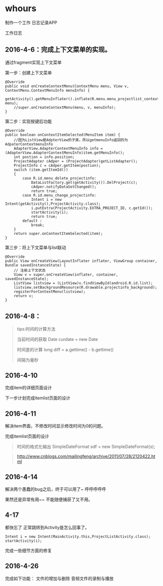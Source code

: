 # whours

制作一个工作 日志记录APP

工作日志

## 2016-4-6：完成上下文菜单的实现。

通过fragment实现上下文菜单

第一步：创建上下文菜单

    @Override
    public void onCreateContextMenu(ContextMenu menu, View v, ContextMenu.ContextMenuInfo menuInfo) {
        getActivity().getMenuInflater().inflate(R.menu.menu_projectlist_context, menu);
        //super.onCreateContextMenu(menu, v, menuInfo);
    }

第二步：实现按键后功能

    @Override
    public boolean onContextItemSelected(MenuItem item) {
        //因为ListView是AdpterView的子类，所以getmenuInfo返回的为AdpaterContextmenuInfo
        AdapterView.AdapterContextMenuInfo info = (AdapterView.AdapterContextMenuInfo)item.getMenuInfo();
        int postion = info.position;
        ProjectAdapter cAdper = (ProjectAdapter)getListAdapter();
        ProjectInfo c = cAdper.getItem(postion);
        switch (item.getItemId())
        {
            case R.id.menu_delete_projectinfo:
                DataListFactory.get(getActivity()).DelProject(c);
                cAdper.notifyDataSetChanged();
                return true;
            case R.id.menu_change_projectinfo:
                Intent i = new Intent(getActivity(),ProjectActivity.class);
                i.putExtra(ProjectActivity.EXTRA_PROJECT_ID, c.getId());
                startActivity(i);
                return true;
            default :
                break;
        }
        return super.onContextItemSelected(item);
    }


第三步：将上下文菜单与list联动


    @Override
    public View onCreateView(LayoutInflater inflater, ViewGroup container, Bundle savedInstanceState) {
        // 注册上下文状态
        View v = super.onCreateView(inflater, container, savedInstanceState);
        ListView listview = (ListView)v.findViewById(android.R.id.list);
        listview.setBackgroundResource(R.drawable.projectinfo_background);
        registerForContextMenu(listview);
        return v;
    }

## 2016-4-8：
>tips:时间的计算方法
>
>当前时间的获取 Date curdate = new Date
>
>时间差的计算  long diff = a.gettime() - b.gettime() 
>
>间隔为毫秒

## 2016-4-10
完成item的详细页面设计

下一步计划完成itemlist页面的设计

## 2016-4-11
解决item界面，不修改时间显示修改时间为0的问题。

完成itemlist页面的设计

>时间的格式化输出
>        SimpleDateFormat sdf = new SimpleDateFormat(s);

>http://www.cnblogs.com/mailingfeng/archive/2011/07/28/2120422.html

## 2016-4-14
解决两个愚蠢的bug之后，终于可以用了~  呼呼呼呼呼

果然还是异常有用~~ 不能随便捕获了又不用。

## 4-17
都快忘了 正常跳转到Activity是怎么回事了。

	Intent i = new Intent(MainActivity.this,ProjectListActivity.class);
	startActivity(i);

完成一些细节方面的修复

## 2016-4-26
完成如下功能：
文件的增加与删除
音频文件的录制与播放